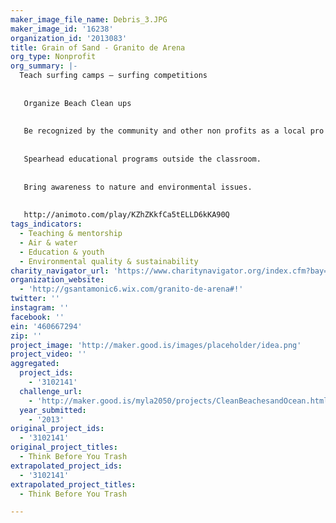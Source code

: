 ```yaml
---
maker_image_file_name: Debris_3.JPG
maker_image_id: '16238'
organization_id: '2013083'
title: Grain of Sand - Granito de Arena
org_type: Nonprofit
org_summary: |-
  Teach surfing camps — surfing competitions
   
   
   Organize Beach Clean ups
   
   
   Be recognized by the community and other non profits as a local pro environmental organization
   
   
   Spearhead educational programs outside the classroom. 
   
   
   Bring awareness to nature and environmental issues.
   
   
   http://animoto.com/play/KZhZKkfCa5tELLD6kKA90Q
tags_indicators:
  - Teaching & mentorship
  - Air & water
  - Education & youth
  - Environmental quality & sustainability
charity_navigator_url: 'https://www.charitynavigator.org/index.cfm?bay=search.profile&ein=460667294'
organization_website:
  - 'http://gsantamonic6.wix.com/granito-de-arena#!'
twitter: ''
instagram: ''
facebook: ''
ein: '460667294'
zip: ''
project_image: 'http://maker.good.is/images/placeholder/idea.png'
project_video: ''
aggregated:
  project_ids:
    - '3102141'
  challenge_url:
    - 'http://maker.good.is/myla2050/projects/CleanBeachesandOcean.html'
  year_submitted:
    - '2013'
original_project_ids:
  - '3102141'
original_project_titles:
  - Think Before You Trash
extrapolated_project_ids:
  - '3102141'
extrapolated_project_titles:
  - Think Before You Trash

---
```


